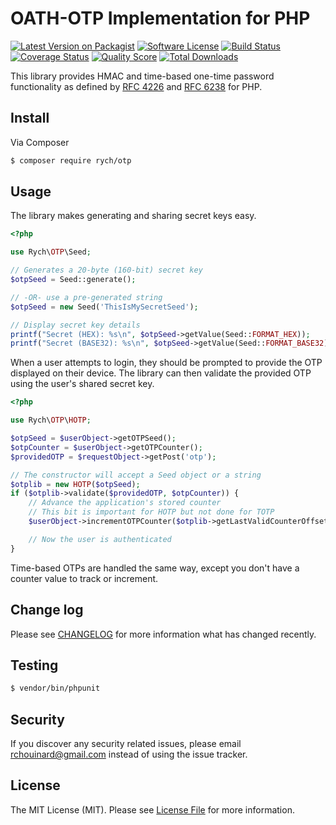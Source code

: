 # OATH-OTP Implementation for PHP

[![Latest Version on Packagist][ico-version]][link-packagist]
[![Software License][ico-license]](LICENSE.md)
[![Build Status][ico-travis]][link-travis]
[![Coverage Status][ico-coveralls]][link-coveralls]
[![Quality Score][ico-code-quality]][link-code-quality]
[![Total Downloads][ico-downloads]][link-downloads]

This library provides HMAC and time-based one-time password functionality as
defined by [RFC 4226](http://www.ietf.org/rfc/rfc4226.txt) and
[RFC 6238](http://www.ietf.org/rfc/rfc6238.txt) for PHP.


## Install

Via Composer

``` bash
$ composer require rych/otp
```


## Usage

The library makes generating and sharing secret keys easy.

```php
<?php

use Rych\OTP\Seed;

// Generates a 20-byte (160-bit) secret key
$otpSeed = Seed::generate();

// -OR- use a pre-generated string
$otpSeed = new Seed('ThisIsMySecretSeed');

// Display secret key details
printf("Secret (HEX): %s\n", $otpSeed->getValue(Seed::FORMAT_HEX));
printf("Secret (BASE32): %s\n", $otpSeed->getValue(Seed::FORMAT_BASE32));
```

When a user attempts to login, they should be prompted to provide the OTP
displayed on their device. The library can then validate the provided OTP
using the user's shared secret key.

```php
<?php

use Rych\OTP\HOTP;

$otpSeed = $userObject->getOTPSeed();
$otpCounter = $userObject->getOTPCounter();
$providedOTP = $requestObject->getPost('otp');

// The constructor will accept a Seed object or a string
$otplib = new HOTP($otpSeed);
if ($otplib->validate($providedOTP, $otpCounter)) {
    // Advance the application's stored counter
    // This bit is important for HOTP but not done for TOTP
    $userObject->incrementOTPCounter($otplib->getLastValidCounterOffset() + 1);

    // Now the user is authenticated
}
```

Time-based OTPs are handled the same way, except you don't have a counter value
to track or increment.


## Change log

Please see [CHANGELOG](CHANGELOG.md) for more information what has changed recently.


## Testing

``` bash
$ vendor/bin/phpunit
```


## Security

If you discover any security related issues, please email rchouinard@gmail.com instead of using the issue tracker.


## License

The MIT License (MIT). Please see [License File](LICENSE.md) for more information.


[ico-version]: https://img.shields.io/packagist/v/rych/otp.svg?style=flat-square
[ico-license]: https://img.shields.io/badge/license-MIT-brightgreen.svg?style=flat-square
[ico-travis]: https://img.shields.io/travis/rchouinard/rych-otp.svg?style=flat-square
[ico-coveralls]: https://img.shields.io/coveralls/rchouinard/rych-otp.svg?style=flat-square
[ico-code-quality]: https://img.shields.io/sensiolabs/i/4441db2d-0872-4fa8-b3f7-6354863b7bdd.svg
[ico-downloads]: https://img.shields.io/packagist/dt/rych/otp.svg?style=flat-square

[link-packagist]: https://packagist.org/packages/rych/otp
[link-travis]: https://travis-ci.org/rchouinard/rych-otp
[link-coveralls]: https://coveralls.io/r/rchouinard/rych-otp
[link-code-quality]: https://insight.sensiolabs.com/projects/4441db2d-0872-4fa8-b3f7-6354863b7bdd
[link-downloads]: https://packagist.org/packages/rych/otp
[link-author]: https://github.com/rchouinard
[link-contributors]: https://github.com/rchouinard/rych-otp/graphs/contributors
